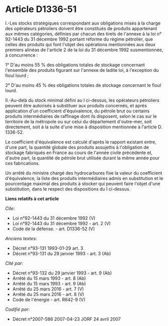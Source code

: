 # Article D1336-51

I.-Les stocks stratégiques correspondant aux obligations mises à la charge des opérateurs pétroliers doivent être constitués
de produits appartenant aux mêmes catégories, définies par chacun des tirets de l'annexe à la loi n° 92-1443 du 31 décembre
1992 portant réforme du régime pétrolier, que celles des produits qui font l'objet des opérations mentionnées aux deux
premiers alinéas de l'article 2 de la loi du 31 décembre 1992 susmentionnée, à concurrence : 

1° D'au moins 55 % des obligations totales de stockage concernant l'ensemble des produits figurant sur l'annexe de ladite
loi, à l'exception du fioul lourd ; 

2° D'au moins 45 % des obligations totales de stockage concernant le fioul lourd. 

II.-Au-delà du stock minimal défini au I ci-dessus, les opérateurs pétroliers peuvent être autorisés à substituer aux
produits concernés, et après application d'un coefficient d'équivalence, du pétrole brut ou certains produits intermédiaires
de raffinage dont ils disposent, selon le cas sur le territoire de la métropole ou sur celui du département d'outre-mer, soit
directement, soit à la suite d'une mise à disposition mentionnée à l'article D. 1336-52. 

Le coefficient d'équivalence est calculé d'après le rapport existant entre, d'une part, la quantité globale des produits
assujettis à l'obligation de stockage fabriqués en France au cours de l'année civile précédente et, d'autre part, la quantité
de pétrole brut utilisée durant la même année pour ces fabrications. 

Un arrêté du ministre chargé des hydrocarbures fixe la valeur du coefficient d'équivalence, la liste des produits
intermédiaires admis en substitution et le pourcentage maximal des produits à stocker qui peuvent faire l'objet d'une
substitution, dans le respect des dispositions du I ci-dessus.

**Liens relatifs à cet article**

_Cite_:

  - Loi n°92-1443 du 31 décembre 1992 (V)
  - Loi n°92-1443 du 31 décembre 1992 - art. 2 (V)
  - Code de la défense. - art. D1336-52 (V)

_Anciens textes_:

  - Décret n°93-131 1993-01-29 art. 3
  - Décret n°93-131 du 29 janvier 1993 - art. 3 (Ab)

_Cité par_:

  - Décret n°93-132 du 29 janvier 1993 - art. 9 (Ab)
  - Arrêté du 15 mars 1993 - art. 8 (Ab)
  - Arrêté du 15 mars 1993 - art. 9 (Ab)
  - Arrêté du 25 mars 2016 - art. 7 (V)
  - Arrêté du 25 mars 2016 - art. 8 (V)
  - Code de l'énergie - art. R642-9 (V)

_Codifié par_:

  - Décret n°2007-586 2007-04-23 JORF 24 avril 2007
